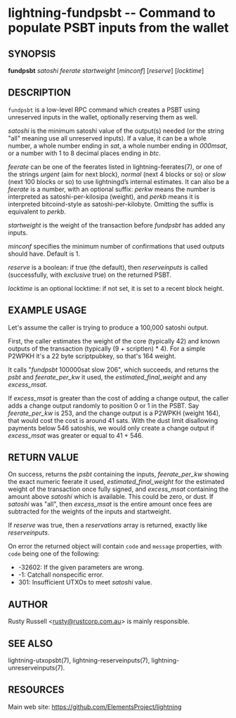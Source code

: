 lightning-fundpsbt -- Command to populate PSBT inputs from the wallet
================================================================

SYNOPSIS
--------

**fundpsbt** *satoshi* *feerate* *startweight* \[*minconf*\] \[*reserve*\] \[*locktime*\]

DESCRIPTION
-----------

`fundpsbt` is a low-level RPC command which creates a PSBT using unreserved
inputs in the wallet, optionally reserving them as well.

*satoshi* is the minimum satoshi value of the output(s) needed (or the
string "all" meaning use all unreserved inputs).  If a value, it can
be a whole number, a whole number ending in *sat*, a whole number
ending in *000msat*, or a number with 1 to 8 decimal places ending in
*btc*.

*feerate* can be one of the feerates listed in lightning-feerates(7),
or one of the strings *urgent* (aim for next block), *normal* (next 4
blocks or so) or *slow* (next 100 blocks or so) to use lightningd’s
internal estimates.  It can also be a *feerate* is a number, with an
optional suffix: *perkw* means the number is interpreted as
satoshi-per-kilosipa (weight), and *perkb* means it is interpreted
bitcoind-style as satoshi-per-kilobyte. Omitting the suffix is
equivalent to *perkb*.

*startweight* is the weight of the transaction before *fundpsbt* has
added any inputs.

*minconf* specifies the minimum number of confirmations that used
outputs should have. Default is 1.

*reserve* is a boolean: if true (the default), then *reserveinputs* is
called (successfully, with *exclusive* true) on the returned PSBT.

*locktime* is an optional locktime: if not set, it is set to a recent
block height.

EXAMPLE USAGE
-------------

Let's assume the caller is trying to produce a 100,000 satoshi output.

First, the caller estimates the weight of the core (typically 42) and
known outputs of the transaction (typically (9 + scriptlen) * 4).  For
a simple P2WPKH it's a 22 byte scriptpubkey, so that's 164 weight.

It calls "*fundpsbt* 100000sat slow 206", which succeeds, and returns
the *psbt* and *feerate_per_kw* it used, the *estimated_final_weight*
and any *excess_msat*.

If *excess_msat* is greater than the cost of adding a change output,
the caller adds a change output randomly to position 0 or 1 in the
PSBT.  Say *feerate_per_kw* is 253, and the change output is a P2WPKH
(weight 164), that would cost the cost is around 41 sats.  With the
dust limit disallowing payments below 546 satoshis, we would only create
a change output if *excess_msat* was greater or equal to 41 + 546.

RETURN VALUE
------------

On success, returns the *psbt* containing the inputs, *feerate_per_kw*
showing the exact numeric feerate it used, *estimated_final_weight* for
the estimated weight of the transaction once fully signed, and
*excess_msat* containing the amount above *satoshi* which is
available.  This could be zero, or dust.  If *satoshi* was "all",
then *excess_msat* is the entire amount once fees are subtracted
for the weights of the inputs and startweight.

If *reserve* was true, then a *reservations* array is returned,
exactly like *reserveinputs*.

On error the returned object will contain `code` and `message` properties,
with `code` being one of the following:

- -32602: If the given parameters are wrong.
- -1: Catchall nonspecific error.
- 301: Insufficient UTXOs to meet *satoshi* value.

AUTHOR
------

Rusty Russell <<rusty@rustcorp.com.au>> is mainly responsible.

SEE ALSO
--------

lightning-utxopsbt(7), lightning-reserveinputs(7), lightning-unreserveinputs(7).

RESOURCES
---------

Main web site: <https://github.com/ElementsProject/lightning>
